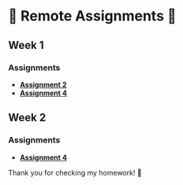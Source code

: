 # 🌟 Remote Assignments 🌟

## Week 1

### Assignments

- **[Assignment 2](https://max0628.github.io/remote-assignments/Week-1/Assignment-2/)**
- **[Assignment 4](https://max0628.github.io/remote-assignments/Week-1/Assignment-4/)**

## Week 2

### Assignments

- **[Assignment 4](https://max0628.github.io/remote-assignments/Week-2/Assignment-4)**

Thank you for checking my homework! 🙏
